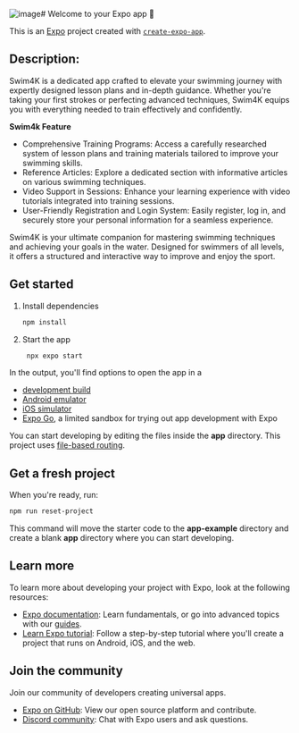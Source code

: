 ![image](https://github.com/user-attachments/assets/9d419166-4b6d-424a-8e02-cec3124b77a9)# Welcome to your Expo app 👋

This is an [Expo](https://expo.dev) project created with [`create-expo-app`](https://www.npmjs.com/package/create-expo-app).

## Description:
Swim4K is a dedicated app crafted to elevate your swimming journey with expertly designed lesson plans and in-depth guidance. Whether you're taking your first strokes or perfecting advanced techniques, Swim4K equips you with everything needed to train effectively and confidently.

**Swim4k Feature**
- Comprehensive Training Programs: Access a carefully researched system of lesson plans and training materials tailored to improve your swimming skills.
- Reference Articles: Explore a dedicated section with informative articles on various swimming techniques.
- Video Support in Sessions: Enhance your learning experience with video tutorials integrated into training sessions.
- User-Friendly Registration and Login System: Easily register, log in, and securely store your personal information for a seamless experience.

Swim4K is your ultimate companion for mastering swimming techniques and achieving your goals in the water. Designed for swimmers of all levels, it offers a structured and interactive way to improve and enjoy the sport.

## Get started

1. Install dependencies

   ```bash
   npm install
   ```

2. Start the app

   ```bash
    npx expo start
   ```

In the output, you'll find options to open the app in a

- [development build](https://docs.expo.dev/develop/development-builds/introduction/)
- [Android emulator](https://docs.expo.dev/workflow/android-studio-emulator/)
- [iOS simulator](https://docs.expo.dev/workflow/ios-simulator/)
- [Expo Go](https://expo.dev/go), a limited sandbox for trying out app development with Expo

You can start developing by editing the files inside the **app** directory. This project uses [file-based routing](https://docs.expo.dev/router/introduction).

## Get a fresh project

When you're ready, run:

```bash
npm run reset-project
```

This command will move the starter code to the **app-example** directory and create a blank **app** directory where you can start developing.

## Learn more

To learn more about developing your project with Expo, look at the following resources:

- [Expo documentation](https://docs.expo.dev/): Learn fundamentals, or go into advanced topics with our [guides](https://docs.expo.dev/guides).
- [Learn Expo tutorial](https://docs.expo.dev/tutorial/introduction/): Follow a step-by-step tutorial where you'll create a project that runs on Android, iOS, and the web.

## Join the community

Join our community of developers creating universal apps.

- [Expo on GitHub](https://github.com/expo/expo): View our open source platform and contribute.
- [Discord community](https://chat.expo.dev): Chat with Expo users and ask questions.
